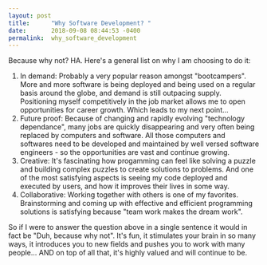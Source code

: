 ```yaml
---
layout: post
title:      "Why Software Development? "
date:       2018-09-08 08:44:53 -0400
permalink:  why_software_development
---
```



Because why not? HA. Here's a general list on why I am choosing to do it: 
1. In demand: Probably a very popular reason amongst "bootcampers". More and more software is being deployed and being used on a regular basis around the globe, and demand is still outpacing supply. Positioning myself competitively in the job market allows me to open opportunities for career growth. Which leads to my next point...
2. Future proof: Because of changing and rapidly evolving "technology dependance", many jobs are quickly disappearing and very often being replaced by computers and software. All those computers and softwares need to be developed and maintained by well versed software engineers  - so the opportunities are vast and continue growing.  
3. Creative: It's fascinating how progamming can feel like solving a puzzle and building complex puzzles to create solutions to problems. And one of the most satisfying aspects is seeing my code deployed and executed by users, and how it improves their lives in some way. 
4. Collaborative: Working together with others is one of my favorites. Brainstorming and coming up with effective and efficient programming solutions is satisfying because "team work makes the dream work". 

So if I were to answer the question above in a single sentence it would in fact be "Duh, because why not". It's fun, it stimulates your brain in so many ways, it introduces you to new fields and pushes you to work with many people... AND on top of all that, it's highly valued and will continue to be. 
